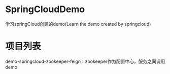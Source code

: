 # SpringCloudDemo
学习springCloud创建的demo(Learn the demo created by springcloud)

# 项目列表
demo-springcloud-zookeeper-feign：zookeeper作为配置中心，服务之间调用demo
